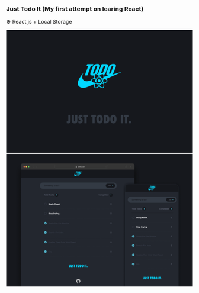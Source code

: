 ### Just Todo It (My first attempt on learing React) 

⚙️ React.js + Local Storage

![alt text](./public/screen-1.png)
![alt text](./public/screen-2.png)
